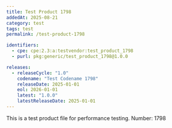 ```yaml
---
title: Test Product 1798
addedAt: 2025-08-21
category: test
tags: test
permalink: /test-product-1798

identifiers:
  - cpe: cpe:2.3:a:testvendor:test_product_1798
  - purl: pkg:generic/test_product_1798@1.0.0

releases:
  - releaseCycle: "1.0"
    codename: "Test Codename 1798"
    releaseDate: 2025-01-01
    eol: 2026-01-01
    latest: "1.0.0"
    latestReleaseDate: 2025-01-01
---
```


This is a test product file for performance testing. Number: 1798
